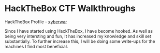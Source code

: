 # HackTheBox CTF Walkthroughs

HackTheBox Profile - [xyberwar](https://app.hackthebox.com/profile/1197537)

Since I have started using HackTheBox, I have become hooked. As well as being very intersting and fun, It has increased my knowledge and skill set substantially. To further increase this, I will be doing some write-ups for the machines I find most beneficial. 

